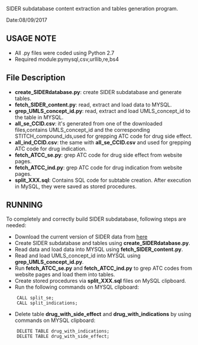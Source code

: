 SIDER subdatabase content extraction and tables generation program.

Date:08/09/2017

USAGE NOTE
-----
+ All .py files were coded using Python 2.7
+ Required module:pymysql,csv,urllib,re,bs4

File Description
-----
+ **create_SIDERdatabase.py**: create SIDER subdatabase and generate tables.
+ **fetch_SIDER_content.py**: read, extract and load data to MYSQL.
+ **grep_UMLS_concept_id.py**: read, extract and load UMLS_concept_id to the table in MYSQL.
+ **all_se_CCID.csv**: it's generated from one of the downloaded files,contains UMLS_concept_id and the corresponding STITCH_compound_ids,used for grepping ATC code for drug side effect.
+ **all_ind_CCID.csv**: the same with **all_se_CCID.csv** and used for grepping ATC code for drug indication.
+ **fetch_ATCC_se.py**: grep ATC code for drug side effect from website pages.
+ **fetch_ATCC_ind.py**: grep ATC code for drug indication from website pages.
+ **split_XXX.sql**: Contains SQL code for subtable creation. After execution in MySQL, they were saved as stored procedures.
 

RUNNING
------
To completely and correctly build SIDER subdatabase, following steps are needed:

+ Download the current version of SIDER data from [here](http://sideeffects.embl.de/download/)
+ Create SIDER subdatabase and tables using **create_SIDERdatabase.py**.
+ Read data and load data into MYSQL using **fetch_SIDER_content.py**. 
+ Read and load UMLS_concept_id into MYSQL using **grep_UMLS_concept_id.py**.
+ Run **fetch_ATCC_se.py** and **fetch_ATCC_ind.py** to grep ATC codes from website pages and load them into tables.
+ Create stored procedures via **split_XXX.sql** files on  MySQL clipboard.
+ Run the following commands on MYSQL clipboard:
```
	CALL split_se;
	CALL split_indications;
```
+ Delete table **drug_with_side_effect** and **drug_with_indications** by using commands on MYSQL clipboard:
```
	DELETE TABLE drug_with_indications;
	DELETE TABLE drug_with_side_effect;
```   
